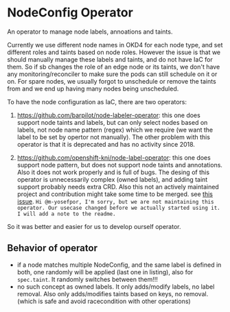 # NodeConfig Operator

An operator to manage node labels, annoations and taints.

Currently we use different node names in OKD4 for each node type, and set different roles and taints based on node roles. However the issue is that we should manually manage these labels and taints, and do not have IaC for them. So if sb changes the role of an edge node or its taints, we don't have any monitoring/reconciler to make sure the pods can still schedule on it or on. For spare nodes, we usually forgot to unschedule or remove the taints from and we end up having many nodes being unscheduled.

To have the node configuration as IaC, there are two operators:

1. https://github.com/barpilot/node-labeler-operator: this one does support node taints and labels, but can only select nodes based on labels, not node name pattern (regex) which we require (we want the label to be set by opertor not manually). The other problem with this operator is that it is deprecated and has no activity since 2018.

2. https://github.com/openshift-kni/node-label-operator: this one does support node pattern, but does not support node taints and annotations. Also it does not work properly and is full of bugs. The desing of this operator is unnecessarily complex (owned labels), and adding taint support probably needs extra CRD. Also this not an actively maintained project and contribution might take some time to be merged. see [this issue](https://github.com/openshift-kni/node-label-operator/issues/13#issuecomment-910010585). `Hi @m-yosefpor, I'm sorry, but we are not maintaining this operator. Our usecase changed before we actually started using it. I will add a note to the readme.`


So it was better and easier for us to develop ourself operator.

## Behavior of operator

- if a node matches multiple NodeConfig, and the same label is defined in both, one randomly will be applied (last one in listing), also for `spec.taint`. It randomly switches between them!!!
- no such concept as owned labels. It only adds/modify labels, no label removal. Also only adds/modifies taints based on keys, no removal. (which is safe and avoid racecondition with other operations)
